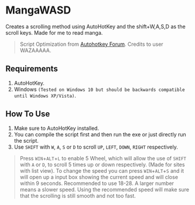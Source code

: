 # MangaWASD
Creates a scrolling method using AutoHotKey and the shift+W,A,S,D as the scroll keys. Made for me to read manga.

> Script Optimization from [Autohotkey Forum](https://www.autohotkey.com/boards/viewtopic.php?t=6413). Credits to user WAZAAAAA.

## Requirements
1. AutoHotKey. 
2. Windows `(Tested on Windows 10 but should be backwards compatible until Windows XP/Vista)`.

## How To Use
1. Make sure to AutoHotKey installed.
2. You can compile the script first and then run the exe or just directly run the script.
3. Use `SHIFT` with `W`, `A`, `S` or `D` to scroll `UP`, `LEFT`, `DOWN`, `RIGHT` respectively.

> Press `WIN`+`ALT`+`L` to enable 5 Wheel, which will allow the use of `SHIFT` with `A` or `D`, to scroll 5 times up or down respectively. (Made for sites with list view).
> To change the speed you can press `WIN`+`ALT`+`S` and it will open up a input box showing the current speed and will close within 9 seconds. Recommended to use 18-28. A larger number means a slower speed. Using the recommended speed will make sure that the scrolling is still smooth and not too fast.
